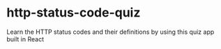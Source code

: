 # http-status-code-quiz
Learn the HTTP status codes and their definitions by using this quiz app built in React
